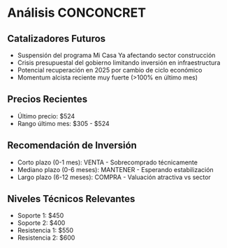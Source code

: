 # Análisis CONCONCRET

## Catalizadores Futuros

- Suspensión del programa Mi Casa Ya afectando sector construcción
- Crisis presupuestal del gobierno limitando inversión en infraestructura
- Potencial recuperación en 2025 por cambio de ciclo económico
- Momentum alcista reciente muy fuerte (>100% en último mes)

## Precios Recientes

- Último precio: $524
- Rango último mes: $305 - $524

## Recomendación de Inversión

- Corto plazo (0-1 mes): VENTA - Sobrecomprado técnicamente
- Mediano plazo (0-6 meses): MANTENER - Esperando estabilización
- Largo plazo (6-12 meses): COMPRA - Valuación atractiva vs sector

## Niveles Técnicos Relevantes

- Soporte 1: $450
- Soporte 2: $400
- Resistencia 1: $550
- Resistencia 2: $600
